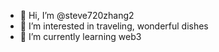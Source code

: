 - 👋 Hi, I’m @steve720zhang2
- 👀 I’m interested in traveling, wonderful dishes
- 🌱 I’m currently learning web3


<!---
steve720zhang2/steve720zhang2 is a ✨ special ✨ repository because its `README.md` (this file) appears on your GitHub profile.
You can click the Preview link to take a look at your changes.
--->
